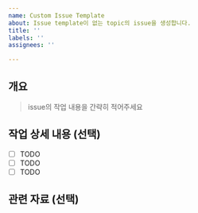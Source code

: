 ```yaml
---
name: Custom Issue Template
about: Issue template이 없는 topic의 issue을 생성합니다.
title: ''
labels: ''
assignees: ''

---
```


## 개요

> issue의 작업 내용을 간략히 적어주세요

## 작업 상세 내용 (선택)

- [ ] TODO
- [ ] TODO
- [ ] TODO

## 관련 자료 (선택)
